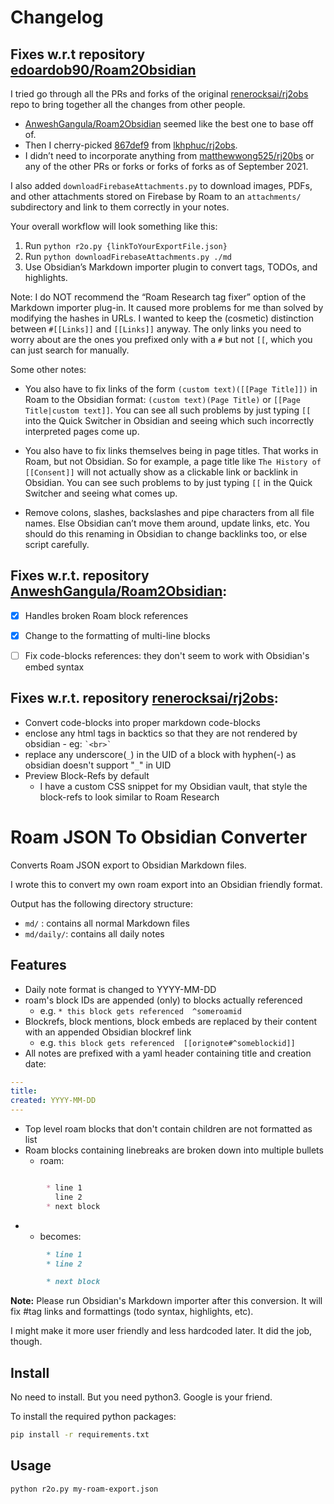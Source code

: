 # Changelog

## Fixes w.r.t repository [edoardob90/Roam2Obsidian](https://github.com/edoardob90/Roam2Obsidian)

I tried go through all the PRs and forks of the original [renerocksai/rj2obs](https://github.com/renerocksai/rj2obs) repo to bring together all the changes from other people.

- [AnweshGangula/Roam2Obsidian](https://github.com/AnweshGangula/Roam2Obsidian) seemed like the best one to base off of.
- Then I cherry-picked [867def9](https://github.com/lkhphuc/rj2obs/commit/867def9d90f1a83928445cf6f7400ce13dca9783) from [lkhphuc/rj2obs](https://github.com/lkhphuc/rj2obs).
- I didn’t need to incorporate anything from [matthewwong525/rj20bs](https://github.com/matthewwong525/rj2obs/commits/main) or any of the other PRs or forks or forks of forks as of September 2021.

I also added `downloadFirebaseAttachments.py` to download images, PDFs, and other attachments stored on Firebase by Roam to an `attachments/` subdirectory and link to them correctly in your notes.  

Your overall workflow will look something like this:

1. Run `python r2o.py {linkToYourExportFile.json}`
2. Run `python downloadFirebaseAttachments.py ./md`
3. Use Obsidian’s Markdown importer plugin to convert tags, TODOs, and highlights.

Note: I do NOT recommend the “Roam Research tag fixer” option of the Markdown importer plug-in. It caused more problems for me than solved by modifying the hashes in URLs. I wanted to keep the (cosmetic) distinction between `#[[Links]]` and `[[Links]]` anyway. The only links you need to worry about are the ones you prefixed only with a `#` but not `[[`, which you can just search for manually.

Some other notes:

- You also have to fix links of the form `(custom text)([[Page Title]])` in Roam to the Obsidian format: `(custom text)(Page Title)` or `[[Page Title|custom text]]`. You can see all such problems by just typing `[[` into the Quick Switcher in Obsidian and seeing which such incorrectly interpreted pages come up.

- You also have to fix links themselves being in page titles. That works in Roam, but not Obsidian. So for example, a page title like `The History of [[Consent]]` will not actually show as a clickable link or backlink in Obsidian. You can see such problems to by just typing `[[` in the Quick Switcher and seeing what comes up.

- Remove colons, slashes, backslashes and pipe characters from all file names. Else Obsidian can’t move them around, update links, etc. You should do this renaming in Obsidian to change backlinks too, or else script carefully.


## Fixes w.r.t. repository [AnweshGangula/Roam2Obsidian](https://github.com/AnweshGangula/Roam2Obsidian):

- [x] Handles broken Roam block references
- [x] Change to the formatting of multi-line blocks
- [ ] Fix code-blocks references: they don't seem to work with Obsidian's embed syntax


## Fixes w.r.t. repository [renerocksai/rj2obs](https://github.com/renerocksai/rj2obs):

* Convert code-blocks into proper markdown code-blocks
* enclose any html tags in backtics so that they are not rendered by obsidian - eg: `` `<br>` ``
* replace any underscore(`_`) in the UID of a block with hyphen(-) as obsidian doesn't support "`_`" in UID
* Preview Block-Refs by default
    * I have a custom CSS snippet for my Obsidian vault, that style the block-refs to look similar to Roam Research



# Roam JSON To Obsidian Converter

Converts Roam JSON export to Obsidian Markdown files.

I wrote this to convert my own roam export into an Obsidian friendly format.

Output has the following directory structure:

* `md/` : contains all normal Markdown files
* `md/daily/`: contains all daily notes

## Features

* Daily note format is changed to YYYY-MM-DD
* roam's block IDs are appended (only) to blocks actually referenced
    * e.g. `* this block gets referenced  ^someroamid`
* Blockrefs, block mentions, block embeds are replaced by their content with an appended Obsidian blockref link
    * e.g. `this block gets referenced  [[orignote#^someblockid]]`
* All notes are prefixed with a yaml header containing title and creation date:
```yaml
---
title:   
created: YYYY-MM-DD
---

```

* Top level roam blocks that don't contain children are not formatted as list
* Roam blocks containing linebreaks are broken down into multiple bullets
    * roam: 
```markdown

        * line 1
          line 2
        * next block
```
*
    * becomes:
```markdown
        * line 1
        * line 2

        * next block
```

**Note:** Please run Obsidian's Markdown importer after this conversion. It will fix #tag links and formattings (todo syntax, highlights, etc).

I might make it more user friendly and less hardcoded later. It did the job, though.

## Install

No need to install. But you need python3. Google is your friend. 

To install the required python packages:

```bash
pip install -r requirements.txt
```

## Usage

```bash
python r2o.py my-roam-export.json
```

